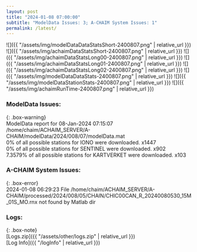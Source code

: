 ```yaml
---
layout: post
title: "2024-01-08 07:00:00"
subtitle: "ModelData Issues: 3; A-CHAIM System Issues: 1"
permalink: /latest/
---
```


![]({{ "/assets/img/modelDataDataStatsShort-2400807.png" | relative_url }})
![]({{ "/assets/img/achaimDataStatsShort-2400807.png" | relative_url }})
![]({{ "/assets/img/achaimDataStatsLong00-2400807.png" | relative_url }})
![]({{ "/assets/img/achaimDataStatsLong01-2400807.png" | relative_url }})
![]({{ "/assets/img/achaimDataStatsLong02-2400807.png" | relative_url }})
![]({{ "/assets/img/modelDataDataStats-2400807.png" | relative_url }})
![]({{ "/assets/img/modelDataStationStats-2400807.png" | relative_url }})
![]({{ "/assets/img/achaimRunTime-2400807.png" | relative_url }})


### ModelData Issues:  
  
{: .box-warning}  
 ModelData report for 08-Jan-2024 07:15:07   
 /home/chaim/ACHAIM_SERVER/A-CHAIM/modelData/2024/008/07/modelData.mat   
 0% of all possible stations for IONO were downloaded. x1447   
 0% of all possible stations for SENTINEL were downloaded. x902   
 7.3579% of all possible stations for KARTVERKET were downloaded. x103   
  
### A-CHAIM System Issues:  
  
{: .box-error}  
2024-01-08 06:29:23 File /home/chaim/ACHAIM_SERVER/A-CHAIM/processed/2024/008/05/CHAIN/CHIC00CAN_R_20240080530_15M_01S_MO.rnx not found by Matlab dir  

### Logs:  
  
{: .box-note}  
[Logs.zip]({{ "/assets/other/logs.zip" | relative_url }})  
[Log Info]({{ "/logInfo" | relative_url }})  
